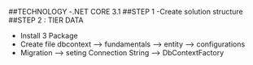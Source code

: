 ##TECHNOLOGY
-.NET CORE 3.1
##STEP 1
-Create solution structure
##STEP 2 : TIER DATA
- Install 3 Package
- Create file dbcontext --> fundamentals --> entity --> configurations
- Migration --> seting Connection String --> DbContextFactory

